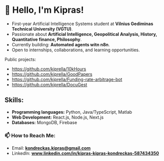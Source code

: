 # 👋 Hello, I'm Kipras!

- First-year Artificial Intelligence Systems student at **Vilnius Gediminas Technical University (VGTU)**.  
- Passionate about **Artificial Intelligence, Geopolitical Analysis, History, Quantitative finance, Philosophy**.  
- Currently building: **Automated agents witn n8n**.  
- Open to internships, collaborations, and learning opportunities.  


Public projects:
- https://github.com/kiprella/10kHours
- https://github.com/kiprella/GoodPapers
- https://github.com/kiprella/Funding-rate-arbitrage-bot
- https://github.com/kiprella/DocuGest

## Skills:
- **Programming languages:** Python, Java/TypeScript, Matlab
- **Web Development:** React.js, Node.js, Next.js
- **Databases:** MongoDB, Firebase


### 📫 How to Reach Me:
- Email: **kondreckas.kipras@gmail.com**
- LinkedIn: **www.linkedin.com/in/kipras-kipras-kondreckas-587434350**

